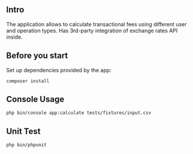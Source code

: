 ## Intro

The application allows to calculate transactional fees using different user and operation types. Has 3rd-party integration of exchange rates API inside.

## Before you start

Set up dependencies provided by the app:

`composer install`

## Console Usage

`php bin/console app:calculate tests/fixtures/input.csv`

## Unit Test

`php bin/phpunit`
